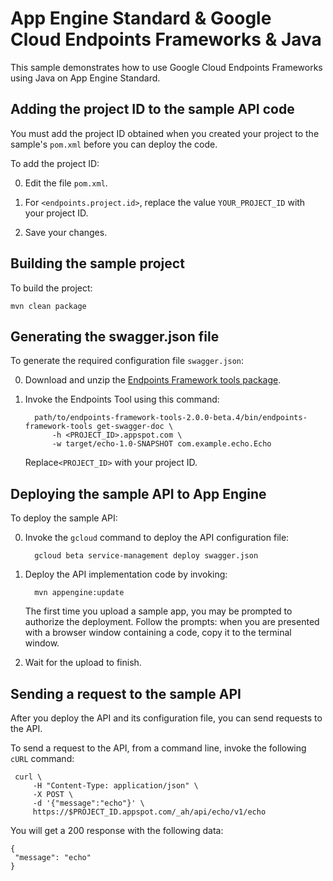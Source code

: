# App Engine Standard & Google Cloud Endpoints Frameworks & Java

This sample demonstrates how to use Google Cloud Endpoints Frameworks using
Java on App Engine Standard.

## Adding the project ID to the sample API code

You must add the project ID obtained when you created your project to the
sample's `pom.xml` before you can deploy the code.

To add the project ID:

0. Edit the file `pom.xml`.

0. For `<endpoints.project.id>`, replace the value `YOUR_PROJECT_ID` with
your project ID.

0. Save your changes.

## Building the sample project

To build the project:

    mvn clean package

## Generating the swagger.json file

To generate the required configuration file `swagger.json`:

0. Download and unzip the [Endpoints Framework tools
package](http://search.maven.org/remotecontent?filepath=com/google/endpoints/endpoints-framework-tools/2.0.0-beta.4/endpoints-framework-tools-2.0.0-beta.4.zip).

0. Invoke the Endpoints Tool using this command:

         path/to/endpoints-framework-tools-2.0.0-beta.4/bin/endpoints-framework-tools get-swagger-doc \
             -h <PROJECT_ID>.appspot.com \
             -w target/echo-1.0-SNAPSHOT com.example.echo.Echo

    Replace`<PROJECT_ID>` with your project ID.

## Deploying the sample API to App Engine

To deploy the sample API:

0. Invoke the `gcloud` command to deploy the API configuration file:

         gcloud beta service-management deploy swagger.json

0. Deploy the API implementation code by invoking:

         mvn appengine:update

    The first time you upload a sample app, you may be prompted to authorize the
    deployment. Follow the prompts: when you are presented with a browser window
    containing a code, copy it to the terminal window.

0. Wait for the upload to finish.

## Sending a request to the sample API

After you deploy the API and its configuration file, you can send requests
to the API.

To send a request to the API, from a command line, invoke the following `cURL`
command:

     curl \
         -H "Content-Type: application/json" \
         -X POST \
         -d '{"message":"echo"}' \
         https://$PROJECT_ID.appspot.com/_ah/api/echo/v1/echo

You will get a 200 response with the following data:

    {
     "message": "echo"
    }
